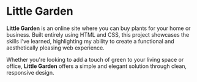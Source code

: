 # Little Garden

**Little Garden** is an online site where you can buy plants for your home or business. Built entirely using HTML and CSS, this project showcases the skills I’ve learned, highlighting my ability to create a functional and aesthetically pleasing web experience.

Whether you're looking to add a touch of green to your living space or office, **Little Garden** offers a simple and elegant solution through clean, responsive design.

